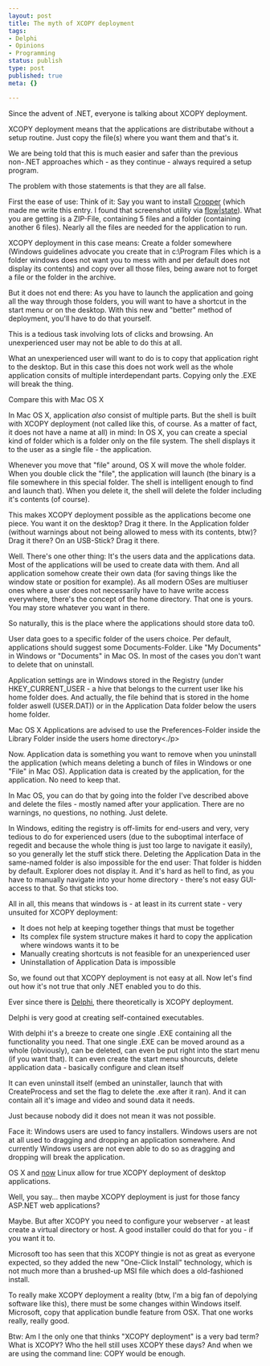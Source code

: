 ```yaml
---
layout: post
title: The myth of XCOPY deployment
tags:
- Delphi
- Opinions
- Programming
status: publish
type: post
published: true
meta: {}

---
```

<p>Since the advent of .NET, everyone is talking about XCOPY deployment.</p>
<p>XCOPY deployment means that the applications are distributabe without a setup routine. Just copy the file(s) where you want them and that's it.</p>
<p>We are being told that this is much easier and safer than the previous non-.NET approaches which - as they continue - always required a setup program.</p>
<p>The problem with those statements is that they are all false.</p>
<p>First the ease of use: Think of it: Say you want to install <a href="http://blogs.geekdojo.net/brian/articles/Cropper.aspx">Cropper</a> (which made me write this entry. I found that screenshot utility via <a href="http://miksovsky.blogs.com/flowstate/2005/12/elegant_cropper.html">flow|state</a>). What you are getting is a ZIP-File, containing 5 files and a folder (containing another 6 files). Nearly all the files are needed for the application to run.</p>
<p>XCOPY deployment in this case means: Create a folder somewhere (Windows guidelines advocate you create that in c:\Program Files which is a folder windows does not want you to mess with and per default does not display its contents) and copy over all those files, being aware not to forget a file or the folder in the archive. </p>
<p>But it does not end there: As you have to launch the application and going all the way through those folders, you will want to have a shortcut in the start menu or on the desktop. With this new and "better" method of deployment, you'll have to do that yourself.</p>
<p>This is a tedious task involving lots of clicks and browsing. An unexperienced user may not be able to do this at all.</p>
<p>What an unexperienced user will want to do is to copy that application right to the desktop. But in this case this does not work well as the whole application consits of multiple interdependant parts. Copying only the .EXE will break the thing.</p>
<p>Compare this with Mac OS X</p>
<p>In Mac OS X, application <em>also</em> consist of multiple parts. But the shell is built with XCOPY deployment (not called like this, of course. As a matter of fact, it does not have a name at all) in mind: In OS X, you can create a special kind of folder which is a folder only on the file system. The shell displays it to the user as a single file - the application.</p>
<p>Whenever you move that "file" around, OS X will move the whole folder. When you double click the "file", the application will launch (the binary is a file somewhere in this special folder. The shell is intelligent enough to find and launch that). When you delete it, the shell will delete the folder including it's contents (of course).</p>
<p>This makes XCOPY deployment possible as the applications become one piece. You want it on the desktop? Drag it there. In the Application folder (without warnings about not being allowed to mess with its contents, btw)? Drag it there? On an USB-Stick? Drag it there.</p>
<p>Well. There's one other thing: It's the users data and the applications data. Most of the applications will be used to create data with them. And all application somehow create their own data (for saving things like the window state or position for example). As all modern OSes are multiuser ones where a user does not necessarily have to have write access everywhere, there's the concept of the home directory. That one is yours. You may store whatever you want in there.</p>
<p>So naturally, this is the place where the applications should store data to0.</p>
<p>User data goes to a specific folder of the users choice. Per default, applications should suggest some Documents-Folder. Like "My Documents" in Windows or "Documents" in Mac OS. In most of the cases you don't want to delete that on uninstall.</p>
<p>Application settings are in Windows stored in the Registry (under HKEY_CURRENT_USER - a hive that belongs to the current user like his home folder does. And actually, the file behind that is stored in the home folder aswell (USER.DAT)) or in the Application Data folder below the users home folder.</p>
<p>Mac OS X Applications are advised to use the Preferences-Folder inside the Library Folder inside the users home directory<./p>
<p>Now. Application data is something you want to remove when you uninstall the application (which means deleting a bunch of files in Windows or one "File" in Mac OS). Application data is created by the application, for the application. No need to keep that.</p>
<p>In Mac OS, you can do that by going into the folder I've described above and delete the files - mostly named after your application. There are no warnings, no questions, no nothing. Just delete.</p>
<p>In Windows, editing the registry is off-limits for end-users and very, very tedious to do for experienced users (due to the suboptimal interface of regedit and because the whole thing is just too large to navigate it easily), so you generally let the stuff stick there. Deleting the Application Data in the same-named folder is also impossible for the end user: That folder is hidden by default. Explorer does not display it. And it's hard as hell to find, as you have to manually navigate into your home directory - there's not easy GUI-access to that. So that sticks too.</p>
<p>All in all, this means that windows is - at least in its current state - very unsuited for XCOPY deployment:</p>
<ul>
 <li>It does not help at keeping together things that must be together</li>
 <li>Its complex file system structure makes it hard to copy the application where windows wants it to be</li>
 <li>Manually creating shortcuts is not feasible for an unexperienced user</li>
 <li>Uninstallation of Application Data is impossible</li>
</ul>
<p>So, we found out that XCOPY deployment is not easy at all. Now let's find out how it's not true that only .NET enabled you to do this.</p>
<p>Ever since there is <a href="http://www.borland.com/delphi">Delphi</a>, there theoretically is XCOPY deployment.</p>
<p>Delphi is very good at creating self-contained executables.</p>
<p>With delphi it's a breeze to create one single .EXE containing all the functionality you need. That one single .EXE can be moved around as a whole (obviously), can be deleted, can even be put right into the start menu (if you want that). It can even create the start menu shourcuts, delete application data - basically configure and clean itself</p>
<p>It can even uninstall itself (embed an uninstaller, launch that with CreateProcess and set the flag to delete the .exe after it ran). And it can contain all it's image and video and sound data it needs.</p>
<p>Just because nobody did it does not mean it was not possible.</p>
<p>Face it: Windows users are used to fancy installers. Windows users are not at all used to dragging and dropping an application somewhere. And currently Windows users are not even able to do so as dragging and dropping will break the application.</p>
<p>OS X and <a href="http://klik.atekon.de/">now</a> Linux allow for true XCOPY deployment of desktop applications.</p>
<p>Well, you say... then maybe XCOPY deployment is just for those fancy ASP.NET web applications?</p>
<p>Maybe. But after XCOPY you need to configure your webserver - at least create a virtual directory or host. A good installer could do that for you - if you want it to.</p>
<p>Microsoft too has seen that this XCOPY thingie is not as great as everyone expected, so they added the new "One-Click Install" technology, which is not much more than a brushed-up MSI file which does a old-fashioned install.</p>
<p>To really make XCOPY deployment a reality (btw, I'm a big fan of depolying software like this), there must be some changes within Windows itself. Microsoft, copy that application bundle feature from OSX. That one works really, really good.</p>
<p>Btw: Am I the only one that thinks "XCOPY deployment" is a very bad term? What is XCOPY? Who the hell still uses XCOPY these days? And when we are using the command line: COPY would be enough.</p>
